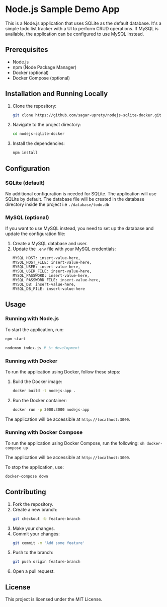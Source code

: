 # Node.js Sample Demo App

This is a Node.js application that uses SQLite as the default database. It's a simple todo list tracker with a UI to perform CRUD operations. If MySQL is available, the application can be configured to use MySQL instead.

## Prerequisites

- Node.js
- npm (Node Package Manager)
- Docker (optional)
- Docker Compose (optional)

## Installation and Running Locally

1. Clone the repository:
    ```sh
    git clone https://github.com/sagar-uprety/nodejs-sqlite-docker.git
    ```
2. Navigate to the project directory:
    ```sh
    cd nodejs-sqlite-docker
    ```
3. Install the dependencies:
    ```sh
    npm install
    ```
    
## Configuration

### SQLite (default)

No additional configuration is needed for SQLite. The application will use SQLite by default.
The database file will be created in the database directory inside the project i.e ```./database/todo.db```

### MySQL (optional)

If you want to use MySQL instead, you need to set up the database and update the configuration file:

1. Create a MySQL database and user.
2. Update the `.env` file with your MySQL credentials:
    ```env
    MYSQL_HOST: insert-value-here,
    MYSQL_HOST_FILE: insert-value-here,
    MYSQL_USER: insert-value-here,
    MYSQL_USER_FILE: insert-value-here,
    MYSQL_PASSWORD: insert-value-here,
    MYSQL_PASSWORD_FILE: insert-value-here,
    MYSQL_DB: insert-value-here,
    MYSQL_DB_FILE: insert-value-here
    ```

## Usage

### Running with Node.js

To start the application, run:
```sh
npm start
```
```sh
nodemon index.js # in development
```

### Running with Docker

To run the application using Docker, follow these steps:

1. Build the Docker image:
    ```sh
    docker build -t nodejs-app .
    ```

2. Run the Docker container:
    ```sh
    docker run -p 3000:3000 nodejs-app
    ```

The application will be accessible at `http://localhost:3000`.

### Running with Docker Compose

To run the application using Docker Compose, run the following:
    ```sh
    docker-compose up
    ```

The application will be accessible at `http://localhost:3000`.

To stop the application, use:
```sh
docker-compose down
```

## Contributing

1. Fork the repository.
2. Create a new branch:
    ```sh
    git checkout -b feature-branch
    ```
3. Make your changes.
4. Commit your changes:
    ```sh
    git commit -m 'Add some feature'
    ```
5. Push to the branch:
    ```sh
    git push origin feature-branch
    ```
6. Open a pull request.

## License

This project is licensed under the MIT License.
